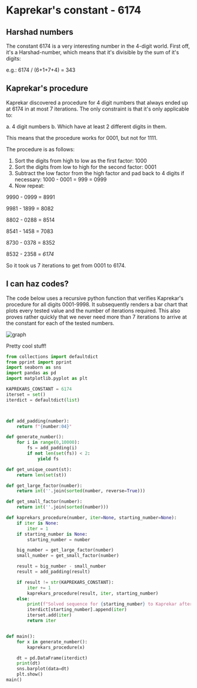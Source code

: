 # Kaprekar's constant - 6174

## Harshad numbers

The constant 6174 is a very interesting number in the 4-digit world.
First off, it's a Harshad-number, which means that it's divisible by the sum of it's digits:

e.g.: 6174 / (6+1+7+4) = 343

## Kaprekar's procedure

Kaprekar discovered a procedure for 4 digit numbers that always ended up at 6174 in at most 7 iterations.
The only constraint is that it's only applicable to:

a. 4 digit numbers
b. Which have at least 2 different digits in them.

This means that the procedure works for 0001, but not for 1111.

The procedure is as follows:

1. Sort the digits from high to low as the first factor: 1000
2. Sort the digits from low to high for the second factor: 0001
3. Subtract the low factor from the high factor and pad back to 4 digits if necessary: 1000 - 0001 = 999 = 0999
4. Now repeat:
   
9990 - 0999 = 8991

9981 - 1899 = 8082

8802 - 0288 = 8514

8541 - 1458 = 7083

8730 - 0378 = 8352

8532 - 2358 = *6174*


So it took us 7 iterations to get from 0001 to 6174.

## I can haz codes?

The code below uses a recursive python function that verifies Kaprekar's procedure for all digits 0001-9998.
It subsequently renders a bar chart that plots every tested value and the number of iterations required.
This also proves rather quickly that we never need more than 7 iterations to arrive at the constant for each of the tested numbers.

![graph](images/graph.png)

Pretty cool stuff!

```python
from collections import defaultdict
from pprint import pprint
import seaborn as sns
import pandas as pd
import matplotlib.pyplot as plt

KAPREKARS_CONSTANT = 6174
iterset = set()
iterdict = defaultdict(list)



def add_padding(number):
    return f"{number:04}"

def generate_number():
    for i in range(0,10000):
        fs = add_padding(i)
        if not len(set(fs)) < 2:
            yield fs

def get_unique_count(st):
    return len(set(st))

def get_large_factor(number):
    return int(''.join(sorted(number, reverse=True)))

def get_small_factor(number):
    return int(''.join(sorted(number)))

def kaprekars_procedure(number, iter=None, starting_number=None):
    if iter is None:
        iter = 1
    if starting_number is None:
        starting_number = number

    big_number = get_large_factor(number)
    small_number = get_small_factor(number)

    result = big_number - small_number
    result = add_padding(result)

    if result != str(KAPREKARS_CONSTANT):
        iter += 1
        kaprekars_procedure(result, iter, starting_number)
    else:
        print(f"Solved sequence for {starting_number} to Kaprekar after {iter} iterations.")
        iterdict[starting_number].append(iter)
        iterset.add(iter)
        return iter


def main():
    for x in generate_number():
        kaprekars_procedure(x)

    dt = pd.DataFrame(iterdict)
    print(dt)
    sns.barplot(data=dt)
    plt.show()
main()
```

